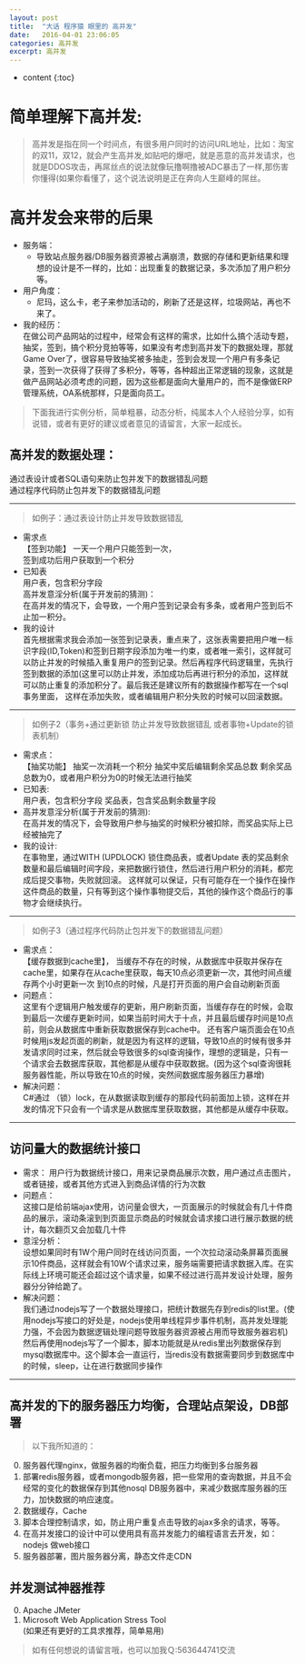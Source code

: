 ```yaml
---
layout: post
title:  "大话 程序猿 眼里的 高并发"
date:   2016-04-01 23:06:05
categories: 高并发
excerpt: 高并发
---
```


* content
{:toc}


# 简单理解下高并发:	
> 高并发是指在同一个时间点，有很多用户同时的访问URL地址，比如：淘宝的双11，双12，就会产生高并发,如贴吧的爆吧，就是恶意的高并发请求，也就是DDOS攻击，再屌丝点的说法就像玩撸啊撸被ADC暴击了一样,那伤害你懂得(如果你看懂了，这个说法说明是正在奔向人生巅峰的屌丝。
 
# 高并发会来带的后果  
* 服务端：
	* 导致站点服务器/DB服务器资源被占满崩溃，数据的存储和更新结果和理想的设计是不一样的，比如：出现重复的数据记录，多次添加了用户积分等。
* 用户角度：
	* 尼玛，这么卡，老子来参加活动的，刷新了还是这样，垃圾网站，再也不来了。
* 我的经历：  
 在做公司产品网站的过程中，经常会有这样的需求，比如什么搞个活动专题，抽奖，签到，搞个积分竞拍等等，如果没有考虑到高并发下的数据处理，那就Game Over了，很容易导致抽奖被多抽走，签到会发现一个用户有多条记录，签到一次获得了获得了多积分，等等，各种超出正常逻辑的现象，这就是做产品网站必须考虑的问题，因为这些都是面向大量用户的，而不是像做ERP管理系统，OA系统那样，只是面向员工。



> 下面我进行实例分析，简单粗暴，动态分析，纯属本人个人经验分享，如有说错，或者有更好的建议或者意见的请留言，大家一起成长。
 
## 高并发的数据处理：
通过表设计或者SQL语句来防止包并发下的数据错乱问题  
通过程序代码防止包并发下的数据错乱问题
 
 --- 
 
> 如例子：通过表设计防止并发导致数据错乱   

* 需求点   
【签到功能】 
一天一个用户只能签到一次，  
签到成功后用户获取到一个积分  
* 已知表   
用户表，包含积分字段     
高并发意淫分析(属于开发前的猜测)：   
在高并发的情况下，会导致，一个用户签到记录会有多条，或者用户签到后不止加一积分。   
* 我的设计   
首先根据需求我会添加一张签到记录表，重点来了，这张表需要把用户唯一标识字段(ID,Token)和签到日期字段添加为唯一约束，或者唯一索引，这样就可以防止并发的时候插入重复用户的签到记录。然后再程序代码逻辑里，先执行签到数据的添加(这里可以防止并发，添加成功后再进行积分的添加，这样就可以防止重复的添加积分了。最后我还是建议所有的数据操作都写在一个sql事务里面，  这样在添加失败，或者编辑用户积分失败的时候可以回滚数据。 

--- 

>  如例子2（事务+通过更新锁 防止并发导致数据错乱 或者事物+Update的锁表机制）  

* 需求点：   
【抽奖功能】
抽奖一次消耗一个积分
抽奖中奖后编辑剩余奖品总数
剩余奖品总数为0，或者用户积分为0的时候无法进行抽奖
* 已知表:    
用户表，包含积分字段
奖品表，包含奖品剩余数量字段
* 高并发意淫分析(属于开发前的猜测):   
在高并发的情况下，会导致用户参与抽奖的时候积分被扣除，而奖品实际上已经被抽完了
* 我的设计:   
在事物里，通过WITH (UPDLOCK) 锁住商品表，或者Update 表的奖品剩余数量和最后编辑时间字段，来把数据行锁住，然后进行用户积分的消耗，都完成后提交事物，失败就回滚。
这样就可以保证，只有可能存在一个操作在操作这件商品的数量，只有等到这个操作事物提交后，其他的操作这个商品行的事物才会继续执行。

--- 

> 如例子3（通过程序代码防止包并发下的数据错乱问题）     

* 需求点：  
【缓存数据到cache里】，
当缓存不存在的时候，从数据库中获取并保存在cache里，如果存在从cache里获取，每天10点必须更新一次，其他时间点缓存两个小时更新一次
到10点的时候，凡是打开页面的用户会自动刷新页面
* 问题点：  
这里有个逻辑用户触发缓存的更新，用户刷新页面，当缓存存在的时候，会取到最后一次缓存更新时间，如果当前时间大于十点，并且最后缓存时间是10点前，则会从数据库中重新获取数据保存到cache中。
还有客户端页面会在10点时候用js发起页面的刷新，就是因为有这样的逻辑，导致10点的时候有很多并发请求同时过来，然后就会导致很多的sql查询操作，理想的逻辑是，只有一个请求会去数据库获取，其他都是从缓存中获取数据。(因为这个sql查询很耗服务器性能，所以导致在10点的时候，突然间数据库服务器压力暴增)
* 解决问题：  
C#通过 （锁）lock，在从数据读取到缓存的那段代码前面加上锁，这样在并发的情况下只会有一个请求是从数据库里获取数据，其他都是从缓存中获取。

--- 

## 访问量大的数据统计接口  

* 需求： 
用户行为数据统计接口，用来记录商品展示次数，用户通过点击图片，或者链接，或者其他方式进入到商品详情的行为次数
* 问题点：  
这接口是给前端ajax使用，访问量会很大，一页面展示的时候就会有几十件商品的展示，滚动条滚到到页面显示商品的时候就会请求接口进行展示数据的统计，每次翻页又会加载几十件
* 意淫分析：  
设想如果同时有1W个用户同时在线访问页面，一个次拉动滚动条屏幕页面展示10件商品，这样就会有10W个请求过来，服务端需要把请求数据入库。在实际线上环境可能还会超过这个请求量，如果不经过进行高并发设计处理，服务器分分钟给跪了。
* 解决问题：  
我们通过nodejs写了一个数据处理接口，把统计数据先存到redis的list里。(使用nodejs写接口的好处是，nodejs使用单线程异步事件机制，高并发处理能力强，不会因为数据逻辑处理问题导致服务器资源被占用而导致服务器宕机)
然后再使用nodejs写了一个脚本，脚本功能就是从redis里出列数据保存到mysql数据库中。这个脚本会一直运行，当redis没有数据需要同步到数据库中的时候，sleep，让在进行数据同步操作
 
---
 
## 高并发的下的服务器压力均衡，合理站点架设，DB部署   
> 以下我所知道的：   

0. 服务器代理nginx，做服务器的均衡负载，把压力均衡到多台服务器   
0. 部署redis服务器，或者mongodb服务器，把一些常用的查询数据，并且不会经常的变化的数据保存到其他nosql    DB服务器中，来减少数据库服务器的压力，加快数据的响应速度。   
0. 数据缓存，Cache   
0. 脚本合理控制请求，如，防止用户重复点击导致的ajax多余的请求，等等。   
0. 在高并发接口的设计中可以使用具有高并发能力的编程语言去开发，如：nodejs 做web接口   
0. 服务器部署，图片服务器分离，静态文件走CDN   
 
## 并发测试神器推荐   
0. Apache JMeter
0. Microsoft Web Application Stress Tool   
(如果还有更好的工具求推荐，简单易用)  

>  如有任何想说的请留言哦，也可以加我Ｑ:563644741交流   